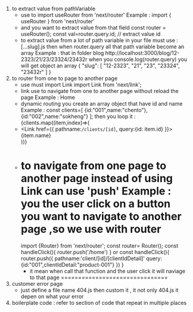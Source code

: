 1. 	to extract value from pathVariable 
	-  use to import useRouter from 'next/router'
	    Example : import { useRouter } from 'next/router'
	-  and you want to extract value from that field 
		const router = useRouter();
		const val=router.query.id; // extract value id 
	-	to extract value from a lot of path variable
		in your file must use : [...slug].js
		then when router.query all that path variable become an array 
		Example : that in folder blog
		http://localhost:3000/blog/12-2323/21/23/23324/23432r
		when you console.log(router.query) you will get object an array 
		{
			"slug": [
				"12-2323",
				"21",
				"23",
				"23324",
				"23432r"
			]
		}
2. 	to router from one to page to another page 
	-	use must import Link 
		import Link from 'next/link';
	- 	link use to navigate from one to another page without reload the page
		Example :  <Link href='/' >Home</Link>
	-	dynamic routing you create an array object that have id and name 
		Example : 
				const clients=[
					{id:"001",name:"chento"},
					{id:"002",name:"sokheng"}
				];
			then you loop it : 
				{clients.map((item,index)=>(
					<li key={index}>
						<Link href={{
							pathname:`/clients/[id]`,
							query:{id: item.id}
						}}>{item.name}</Link>
					</li>
				))}
	- 	to navigate from one page to another page instead of using Link can use 'push'
		Example : you the user click on a button you want to navigate to another page 
				,so we use with router
		==============================
		import {Router} from 'next/router';
		const router= Router();
		const handleClick(){
			router.push('/home')
		}
		or
		const handleClick(){
			router.push({
				pathname:'client/[id]/[clientIdDetail]'
				query:{id:"001",clientIdDetail:"product-001"}
			})
		}
		* it mean when call that function and the user click it will naviage to that page
		===============================
3. customer error page
	-	just define a file name 404.js then custom it , it not only 404.js it depen on what your error 
4.	boilerplate code : refer to section of code that repeat in multiple places 